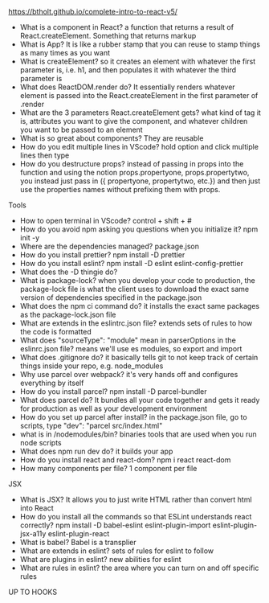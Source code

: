 https://btholt.github.io/complete-intro-to-react-v5/

- What is a component in React? a function that returns a result of React.createElement. Something that returns markup
- What is App? It is like a rubber stamp that you can reuse to stamp things as many times as you want
- What is createElement? so it creates an element with whatever the first parameter is, i.e. h1, and then populates it with whatever the third parameter is
- What does ReactDOM.render do? It essentially renders whatever element is passed into the React.createElement in the first parameter of .render
- What are the 3 parameters React.createElement gets? what kind of tag it is, attributes you want to give the component, and whatever children you want to be passed to an element
- What is so great about components? They are reusable
- How do you edit multiple lines in VScode? hold option and click multiple lines then type
- How do you destructure props? instead of passing in props into the function and using the notion props.propertyone, props.propertytwo, you instead just pass in ({ propertyone, propertytwo, etc.}) and then just use the properties names without prefixing them with props.

Tools
- How to open terminal in VScode? control + shift + #
- How do you avoid npm asking you questions when you initialize it? npm init -y
- Where are the dependencies managed? package.json
- How do you install prettier?  npm install -D prettier
- How do you install eslint? npm install -D eslint eslint-config-prettier
- What does the -D thingie do?
- What is package-lock? when you develop your code to production, the package-lock file is what the client uses to download the exact same version of dependencies specified in the package.json
- What does the npm ci command do? it installs the exact same packages as the package-lock.json file
- What are extends in the eslintrc.json file? extends sets of rules to how the code is formatted
- What does "sourceType": "module" mean in parserOptions in the eslinrc.json file? means we'll use es modules, so export and import 
- What does .gitignore do? it basically tells git to not keep track of certain things inside your repo, e.g. node_modules
- Why use parcel over webpack? it's very hands off and configures everything by itself
- How do you install parcel? npm install -D parcel-bundler
- What does parcel do? It bundles all your code together and gets it ready for production as well as your development environment
- How do you set up parcel after install? in the package.json file, go to scripts, type "dev": "parcel src/index.html"
- what is in /nodemodules/bin? binaries tools that are used when you run node scripts
- What does npm run dev do? it builds your app
- How do you install react and react-dom? npm i react react-dom
- How many components per file? 1 component per file

JSX
- What is JSX? It allows you to just write HTML rather than convert html into React
- How do you install all the commands so that ESLint understands react correctly? npm install -D babel-eslint eslint-plugin-import eslint-plugin-jsx-a11y eslint-plugin-react
- What is babel? Babel is a transplier 
- What are extends in eslint? sets of rules for eslint to follow
- What are plugins in eslint? new abilities for eslint
- What are rules in eslint? the area where you can turn on and off specific rules 

UP TO HOOKS